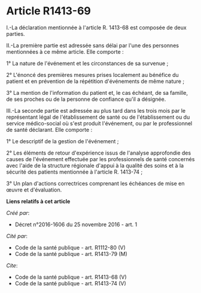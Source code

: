 # Article R1413-69

I.-La déclaration mentionnée à l'article R. 1413-68 est composée de deux parties. 

II.-La première partie est adressée sans délai par l'une des personnes mentionnées à ce même article. Elle comporte : 

1° La nature de l'événement et les circonstances de sa survenue ; 

2° L'énoncé des premières mesures prises localement au bénéfice du patient et en prévention de la répétition d'événements de
même nature ; 

3° La mention de l'information du patient et, le cas échéant, de sa famille, de ses proches ou de la personne de confiance
qu'il a désignée. 

III.-La seconde partie est adressée au plus tard dans les trois mois par le représentant légal de l'établissement de santé ou
de l'établissement ou du service médico-social où s'est produit l'événement, ou par le professionnel de santé déclarant. Elle
comporte : 

1° Le descriptif de la gestion de l'événement ; 

2° Les éléments de retour d'expérience issus de l'analyse approfondie des causes de l'événement effectuée par les
professionnels de santé concernés avec l'aide de la structure régionale d'appui à la qualité des soins et à la sécurité des
patients mentionnée à l'article R. 1413-74 ; 

3° Un plan d'actions correctrices comprenant les échéances de mise en œuvre et d'évaluation.

**Liens relatifs à cet article**

_Créé par_:

  - Décret n°2016-1606 du 25 novembre 2016 - art. 1

_Cité par_:

  - Code de la santé publique - art. R1112-80 (V)
  - Code de la santé publique - art. R1413-79 (M)

_Cite_:

  - Code de la santé publique - art. R1413-68 (V)
  - Code de la santé publique - art. R1413-74 (V)
